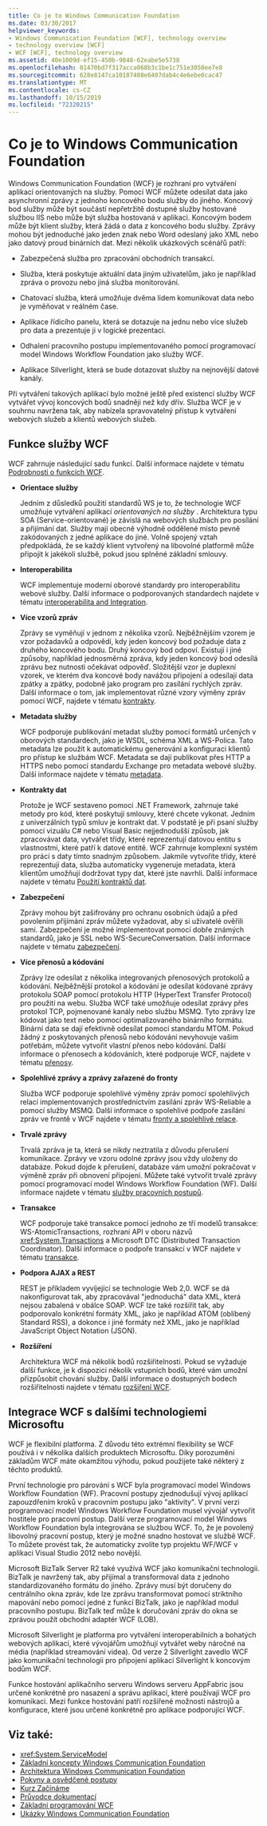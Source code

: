 ```yaml
---
title: Co je to Windows Communication Foundation
ms.date: 03/30/2017
helpviewer_keywords:
- Windows Communication Foundation [WCF], technology overview
- technology overview [WCF]
- WCF [WCF], technology overview
ms.assetid: 40e1009d-ef15-450b-9848-62eabe5e5738
ms.openlocfilehash: 01470bd7f317acca068b3c1be1c751e3050ee7e8
ms.sourcegitcommit: 628e8147ca10187488e6407dab4c4e6ebe0cac47
ms.translationtype: MT
ms.contentlocale: cs-CZ
ms.lasthandoff: 10/15/2019
ms.locfileid: "72320215"
---
```

# <a name="what-is-windows-communication-foundation"></a>Co je to Windows Communication Foundation
Windows Communication Foundation (WCF) je rozhraní pro vytváření aplikací orientovaných na služby. Pomocí WCF můžete odesílat data jako asynchronní zprávy z jednoho koncového bodu služby do jiného. Koncový bod služby může být součástí nepřetržitě dostupné služby hostované službou IIS nebo může být služba hostovaná v aplikaci. Koncovým bodem může být klient služby, která žádá o data z koncového bodu služby. Zprávy mohou být jednoduché jako jeden znak nebo Word odeslaný jako XML nebo jako datový proud binárních dat. Mezi několik ukázkových scénářů patří:

- Zabezpečená služba pro zpracování obchodních transakcí.

- Služba, která poskytuje aktuální data jiným uživatelům, jako je například zpráva o provozu nebo jiná služba monitorování.

- Chatovací služba, která umožňuje dvěma lidem komunikovat data nebo je vyměňovat v reálném čase.

- Aplikace řídicího panelu, která se dotazuje na jednu nebo více služeb pro data a prezentuje ji v logické prezentaci.

- Odhalení pracovního postupu implementovaného pomocí programovací model Windows Workflow Foundation jako služby WCF.

- Aplikace Silverlight, která se bude dotazovat služby na nejnovější datové kanály.

Při vytváření takových aplikací bylo možné ještě před existencí služby WCF vytvářet vývoj koncových bodů snadněji než kdy dřív. Služba WCF je v souhrnu navržena tak, aby nabízela spravovatelný přístup k vytváření webových služeb a klientů webových služeb.

## <a name="features-of-wcf"></a>Funkce služby WCF

WCF zahrnuje následující sadu funkcí. Další informace najdete v tématu [Podrobnosti o funkcích WCF](./feature-details/index.md).

- **Orientace služby**

     Jedním z důsledků použití standardů WS je to, že technologie WCF umožňuje vytváření aplikací *orientovaných na služby* . Architektura typu SOA (Service-orientované) je závislá na webových službách pro posílání a přijímání dat. Služby mají obecně výhodně oddělené místo pevně zakódovaných z jedné aplikace do jiné. Volně spojený vztah předpokládá, že se každý klient vytvořený na libovolné platformě může připojit k jakékoli službě, pokud jsou splněné základní smlouvy.

- **Interoperabilita**

     WCF implementuje moderní oborové standardy pro interoperabilitu webové služby. Další informace o podporovaných standardech najdete v tématu [interoperabilita and Integration](./feature-details/interoperability-and-integration.md).

- **Více vzorů zpráv**

     Zprávy se vyměňují v jednom z několika vzorů. Nejběžnějším vzorem je vzor požadavků a odpovědí, kdy jeden koncový bod požaduje data z druhého koncového bodu. Druhý koncový bod odpoví. Existují i jiné způsoby, například jednosměrná zpráva, kdy jeden koncový bod odesílá zprávu bez nutnosti očekávat odpověď. Složitější vzor je duplexní vzorek, ve kterém dva koncové body navážou připojení a odesílají data zpátky a zpátky, podobně jako program pro zasílání rychlých zpráv. Další informace o tom, jak implementovat různé vzory výměny zpráv pomocí WCF, najdete v tématu [kontrakty](./feature-details/contracts.md).

- **Metadata služby**

     WCF podporuje publikování metadat služby pomocí formátů určených v oborových standardech, jako je WSDL, schéma XML a WS-Polica. Tato metadata lze použít k automatickému generování a konfiguraci klientů pro přístup ke službám WCF. Metadata se dají publikovat přes HTTP a HTTPS nebo pomocí standardu Exchange pro metadata webové služby. Další informace najdete v tématu [metadata](./feature-details/metadata.md).

- **Kontrakty dat**

     Protože je WCF sestaveno pomocí .NET Framework, zahrnuje také metody pro kód, které poskytují smlouvy, které chcete vykonat. Jedním z univerzálních typů smluv je kontrakt dat. V podstatě je při psaní služby pomocí vizuálu C# nebo Visual Basic nejjednodušší způsob, jak zpracovávat data, vytvářet třídy, které reprezentují datovou entitu s vlastnostmi, které patří k datové entitě. WCF zahrnuje komplexní systém pro práci s daty tímto snadným způsobem. Jakmile vytvoříte třídy, které reprezentují data, služba automaticky vygeneruje metadata, která klientům umožňují dodržovat typy dat, které jste navrhli. Další informace najdete v tématu [Použití kontraktů dat](../../../docs/framework/wcf/feature-details/using-data-contracts.md).

- **Zabezpečení**

     Zprávy mohou být zašifrovány pro ochranu osobních údajů a před povolením přijímání zpráv můžete vyžadovat, aby si uživatelé ověřili sami. Zabezpečení je možné implementovat pomocí dobře známých standardů, jako je SSL nebo WS-SecureConversation. Další informace najdete v tématu [zabezpečení](./feature-details/security.md).

- **Více přenosů a kódování**

     Zprávy lze odesílat z několika integrovaných přenosových protokolů a kódování. Nejběžnější protokol a kódování je odesílat kódované zprávy protokolu SOAP pomocí protokolu HTTP (HyperText Transfer Protocol) pro použití na webu. Služba WCF také umožňuje odesílat zprávy přes protokol TCP, pojmenované kanály nebo službu MSMQ. Tyto zprávy lze kódovat jako text nebo pomocí optimalizovaného binárního formátu.  Binární data se dají efektivně odesílat pomocí standardu MTOM. Pokud žádný z poskytovaných přenosů nebo kódování nevyhovuje vašim potřebám, můžete vytvořit vlastní přenos nebo kódování. Další informace o přenosech a kódováních, které podporuje WCF, najdete v tématu [přenosy](./feature-details/transports.md).

- **Spolehlivé zprávy a zprávy zařazené do fronty**

     Služba WCF podporuje spolehlivé výměny zpráv pomocí spolehlivých relací implementovaných prostřednictvím zasílání zpráv WS-Reliable a pomocí služby MSMQ. Další informace o spolehlivé podpoře zasílání zpráv ve frontě v WCF najdete v tématu [fronty a spolehlivé relace](./feature-details/queues-and-reliable-sessions.md).

- **Trvalé zprávy**

     Trvalá zpráva je ta, která se nikdy neztratila z důvodu přerušení komunikace. Zprávy ve vzoru odolné zprávy jsou vždy uloženy do databáze. Pokud dojde k přerušení, databáze vám umožní pokračovat v výměně zpráv při obnovení připojení. Můžete také vytvořit trvalé zprávy pomocí programovací model Windows Workflow Foundation (WF). Další informace najdete v tématu [služby pracovních postupů](./feature-details/workflow-services.md).

- **Transakce**

     WCF podporuje také transakce pomocí jednoho ze tří modelů transakce: WS-AtomicTransactions, rozhraní API v oboru názvů <xref:System.Transactions> a Microsoft DTC (Distributed Transaction Coordinator). Další informace o podpoře transakcí v WCF najdete v tématu [transakce](./feature-details/transactions-in-wcf.md).

- **Podpora AJAX a REST**

     REST je příkladem vyvíjející se technologie Web 2,0. WCF se dá nakonfigurovat tak, aby zpracovával "jednoduchá" data XML, která nejsou zabalená v obálce SOAP. WCF lze také rozšířit tak, aby podporovalo konkrétní formáty XML, jako je například ATOM (oblíbený Standard RSS), a dokonce i jiné formáty než XML, jako je například JavaScript Object Notation (JSON).

- **Rozšíření**

     Architektura WCF má několik bodů rozšiřitelnosti. Pokud se vyžaduje další funkce, je k dispozici několik vstupních bodů, které vám umožní přizpůsobit chování služby. Další informace o dostupných bodech rozšiřitelnosti najdete v tématu [rozšíření WCF](./extending/index.md).

## <a name="wcf-integration-with-other-microsoft-technologies"></a>Integrace WCF s dalšími technologiemi Microsoftu

WCF je flexibilní platforma. Z důvodu této extrémní flexibility se WCF používá i v několika dalších produktech Microsoftu. Díky porozumění základům WCF máte okamžitou výhodu, pokud použijete také některý z těchto produktů.

První technologie pro párování s WCF byla programovací model Windows Workflow Foundation (WF). Pracovní postupy zjednodušují vývoj aplikací zapouzdřením kroků v pracovním postupu jako "aktivity". V první verzi programovací model Windows Workflow Foundation musel vývojář vytvořit hostitele pro pracovní postup. Další verze programovací model Windows Workflow Foundation byla integrována se službou WCF. To, že je povolený libovolný pracovní postup, který je možné snadno hostovat ve službě WCF. To můžete provést tak, že automaticky zvolíte typ projektu WF/WCF v aplikaci Visual Studio 2012 nebo novější.

Microsoft BizTalk Server R2 také využívá WCF jako komunikační technologii. BizTalk je navržený tak, aby přijímal a transformoval data z jednoho standardizovaného formátu do jiného. Zprávy musí být doručeny do centrálního okna zpráv, kde lze zprávu transformovat pomocí striktního mapování nebo pomocí jedné z funkcí BizTalk, jako je například modul pracovního postupu. BizTalk teď může k doručování zpráv do okna se zprávou použít obchodní adaptér WCF (LOB).

Microsoft Silverlight je platforma pro vytváření interoperabilních a bohatých webových aplikací, které vývojářům umožňují vytvářet weby náročné na média (například streamování videa). Od verze 2 Silverlight zavedlo WCF jako komunikační technologii pro připojení aplikací Silverlight k koncovým bodům WCF.

Funkce hostování aplikačního serveru Windows serveru AppFabric jsou určené konkrétně pro nasazení a správu aplikací, které používají WCF pro komunikaci. Mezi funkce hostování patří rozšířené možnosti nástrojů a konfigurace, které jsou určené konkrétně pro aplikace podporující WCF.

## <a name="see-also"></a>Viz také:

- <xref:System.ServiceModel>
- [Základní koncepty Windows Communication Foundation](fundamental-concepts.md)
- [Architektura Windows Communication Foundation](architecture.md)
- [Pokyny a osvědčené postupy](guidelines-and-best-practices.md)
- [Kurz Začínáme](getting-started-tutorial.md)
- [Průvodce dokumentací](guide-to-the-documentation.md)
- [Základní programování WCF](basic-wcf-programming.md)
- [Ukázky Windows Communication Foundation](https://docs.microsoft.com/previous-versions/dotnet/netframework-3.5/ms751514%28v=vs.90%29)
